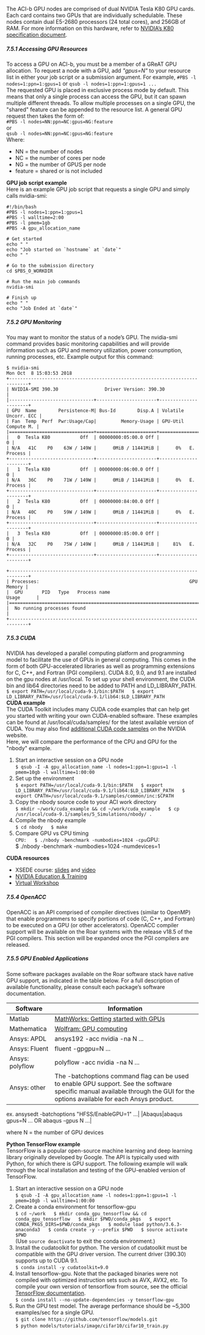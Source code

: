 The ACI-b GPU nodes are comprised of dual NVIDIA Tesla K80 GPU cards. Each card contains two GPUs that are individually schedulable. These nodes contain dual E5-2680 processors (24 total cores), and 256GB of RAM. For more information on this hardware, refer to [NVIDIA’s K80 specification document](https://www.nvidia.com/content/dam/en-zz/Solutions/Data-Center/tesla-product-literature/Tesla-K80-BoardSpec-07317-001-v05.pdf).

##### <span class="titlemark">7.5.1</span> Accessing GPU Resources

To access a GPU on ACI-b, you must be a member of a GReAT GPU allocation. To request a node with a GPU, add _"gpus=N"_ to your resource list in either your job script or a submission argument. For example, `#PBS -l nodes=1:ppn=1:gpus=1` or `qsub -l nodes=1:ppn=1:gpus=1 ...`  
The requested GPU is placed in exclusive process mode by default. This means that only a single process can access the GPU, but it can spawn multiple different threads. To allow multiple processes on a single GPU, the "shared" feature can be appended to the resource list. A general GPU request then takes the form of:  
`#PBS -l nodes=NN:ppn=NC:gpus=NG:feature`  
or  
`qsub -l nodes=NN:ppn=NC:gpus=NG:feature`  
Where:

*   NN = the number of nodes
*   NC = the number of cores per node
*   NG = the number of GPUS per node
*   feature = shared or is not included

**GPU job script example**  
Here is an example GPU job script that requests a single GPU and simply calls nvidia-smi:

```
#!/bin/bash
#PBS -l nodes=1:ppn=1:gpus=1
#PBS -l walltime=2:00
#PBS -l pmem=1gb
#PBS -A gpu_allocation_name

# Get started
echo " "
echo "Job started on `hostname` at `date`"
echo " "

# Go to the submission directory
cd $PBS_O_WORKDIR

# Run the main job commands
nvidia-smi

# Finish up
echo " "
echo "Job Ended at `date`"
```

##### <span class="titlemark">7.5.2</span> GPU Monitoring

You may want to monitor the status of a node’s GPU. The nvidia-smi command provides basic monitoring capabilities and will provide information such as GPU and memory utilization, power consumption, running processes, etc. Example output for this command:

```
$ nvidia-smi
Mon Oct  8 15:03:53 2018
+-----------------------------------------------------------------------------+
| NVIDIA-SMI 390.30                 Driver Version: 390.30                    |
|-------------------------------+----------------------+----------------------+
| GPU  Name        Persistence-M| Bus-Id        Disp.A | Volatile Uncorr. ECC |
| Fan  Temp  Perf  Pwr:Usage/Cap|         Memory-Usage | GPU-Util  Compute M. |
|===============================+======================+======================|
|   0  Tesla K80           Off  | 00000000:05:00.0 Off |                    0 |
| N/A   41C    P0    63W / 149W |      0MiB / 11441MiB |      0%   E. Process |
+-------------------------------+----------------------+----------------------+
|   1  Tesla K80           Off  | 00000000:06:00.0 Off |                    0 |
| N/A   36C    P0    71W / 149W |      0MiB / 11441MiB |      0%   E. Process |
+-------------------------------+----------------------+----------------------+
|   2  Tesla K80           Off  | 00000000:84:00.0 Off |                    0 |
| N/A   40C    P0    59W / 149W |      0MiB / 11441MiB |      0%   E. Process |
+-------------------------------+----------------------+----------------------+
|   3  Tesla K80           Off  | 00000000:85:00.0 Off |                    0 |
| N/A   32C    P0    75W / 149W |      0MiB / 11441MiB |     81%   E. Process |
+-------------------------------+----------------------+----------------------+

+-----------------------------------------------------------------------------+
| Processes:                                                       GPU Memory |
|  GPU       PID   Type   Process name                             Usage      |
|=============================================================================|
|  No running processes found                                                 |
+-----------------------------------------------------------------------------+
```

##### <span class="titlemark">7.5.3</span> CUDA

NVIDIA has developed a parallel computing platform and programming model to facilitate the use of GPUs in general computing. This comes in the form of both GPU-accelerated libraries as well as programming extensions for C, C++, and Fortran (PGI compilers). CUDA 8.0, 9.0, and 9.1 are installed on the gpu nodes at /usr/local. To set up your shell environment, the CUDA bin and lib64 directories need to be added to PATH and LD_LIBRARY_PATH.  
`$ export PATH=/usr/local/cuda-9.1/bin:$PATH  
$ export LD_LIBRARY_PATH=/usr/local/cuda-9.1/lib64:$LD_LIBRARY_PATH  
`  
**CUDA example**  
The CUDA Toolkit includes many CUDA code examples that can help get you started with writing your own CUDA-enabled software. These examples can be found at /usr/local/cuda/samples/ for the latest available version of CUDA. You may also find [additional CUDA code samples](https://developer.nvidia.com/cuda-code-samples "CUDA code samples") on the NVIDIA website.  
Here, we will compare the performance of the CPU and GPU for the "nbody" example.

1.  Start an interactive session on a GPU node  
    `$ qsub -I -A gpu_allocation_name -l nodes=1:ppn=1:gpus=1 -l pmem=10gb -l walltime=1:00:00`
2.  Set up the environment  
    `$ export PATH=/usr/local/cuda-9.1/bin:$PATH  
    $ export LD_LIBRARY_PATH=/usr/local/cuda-9.1/lib64:$LD_LIBRARY_PATH  
    $ export CPATH=/usr/local/cuda-9.1/samples/common/inc:$CPATH`
3.  Copy the nbody source code to your ACI work directory  
    `$ mkdir ~/work/cuda_example && cd ~/work/cuda_example  
    $ cp /usr/local/cuda-9.1/samples/5_Simulations/nbody/ .`
4.  Compile the nbody example  
    `$ cd nbody  
    $ make`
5.  Compare GPU vs CPU timing  
    ``CPU:  
    $ ./nbody -benchmark -numbodies=1024 -cpu``GPU:  
    $ ./nbody -benchmark -numbodies=1024 -numdevices=1

**CUDA resources**

*   XSEDE course: [slides](https://drive.google.com/file/d/12TwgVcVqoW8T9eyz7RuYQ9yw_si8kbA4/view "XSEDE course presentation") and [video](https://www.youtube.com/watch?v=2R5R0nXm3xc&feature=youtu.be "XSEDE course video")
*   [NVIDIA Education & Training](https://developer.nvidia.com/cuda-education-training "NVIDIA Education & Training")
*   [Virtual Workshop](https://cvw.cac.cornell.edu/GPU/default "Cornell University Virtual Workshop")

##### <span class="titlemark">7.5.4</span> OpenACC

OpenACC is an API comprised of compiler directives (similar to OpenMP) that enable programmers to specify portions of code (C, C++, and Fortran) to be executed on a GPU (or other accelerators). OpenACC compiler support will be available on the Roar systems with the release v18.5 of the PGI compilers. This section will be expanded once the PGI compilers are released.

##### <span class="titlemark">7.5.5</span> GPU Enabled Applications

Some software packages available on the Roar software stack have native GPU support, as indicated in the table below. For a full description of available functionality, please consult each package’s software documentation.

|Software|Information|
|--- |--- |
|Matlab|[MathWorks: Getting started with GPUs](https://mathworks.com/discovery/matlab-gpu.html)|
|Mathematica|[Wolfram: GPU computing](https://reference.wolfram.com/language/guide/GPUComputing.html)|
|Ansys: APDL|ansys192 -acc nvidia -na N ...|
|Ansys: Fluent|fluent -gpgpu=N ...|
|Ansys: polyflow|polyflow -acc nvidia -na N ...|
|Ansys: other|The -batchoptions command flag can be used to enable GPU support. See the software specific manual available through the GUI for the options available for each Ansys product.  

ex. ansysedt -batchoptions "HFSS/EnableGPU=1" ...|
|Abaqus|abaqus gpus=N ... OR abaqus -gpus N ...|


where N = the number of GPU devices

**Python TensorFlow example**  
TensorFlow is a popular open-source machine learning and deep learning library originally developed by Google. The API is typically used with Python, for which there is GPU support. The following example will walk through the local installation and testing of the GPU-enabled version of TensorFlow.

1.  Start an interactive session on a GPU node  
    `$ qsub -I -A gpu_allocation_name -l nodes=1:ppn=1:gpus=1 -l pmem=10gb -l walltime=1:00:00`
2.  Create a conda environment for tensorflow-gpu  
    `$ cd ~/work  
    $ mkdir conda_gpu_tensorflow && cd conda_gpu_tensorflow  
    $ mkdir $PWD/conda_pkgs  
    $ export CONDA_PKGS_DIRS=$PWD/conda_pkgs  
    $ module load python/3.6.3-anaconda3  
    $ conda create -y --prefix $PWD  
    $ source activate $PWD`  
    (Use `source deactivate` to exit the conda environment.)
3.  Install the cudatoolkit for python. The version of cudatoolkit must be compatible with the GPU driver version. The current driver (390.30) supports up to CUDA 9.1.  
    `$ conda install -y cudatoolkit=9.0`
4.  Install tensorflow-gpu. Note that the packaged binaries were not compiled with optimized instruction sets such as AVX, AVX2, etc. To compile your own version of tensorflow from source, see the official [TensorFlow documentation](https://www.tensorflow.org/install/source "TensorFlow documentation").  
    `$ conda install --no-update-dependencies -y tensorflow-gpu`
5.  Run the GPU test model. The average performance should be ~5,300 examples/sec for a single GPU.  
    `$ git clone https://github.com/tensorflow/models.git`  
    `$ python models/tutorials/image/cifar10/cifar10_train.py`
